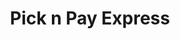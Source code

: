 ---
title: "Pick n Pay Express"
url: /cape-town/pick-n-pay-express-durham-avenue/
shop: convenience
---